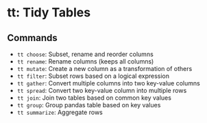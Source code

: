 # tt: Tidy Tables

## Commands

* `tt choose`: Subset, rename and reorder columns
* `tt rename`: Rename columns (keeps all columns)
* `tt mutate`: Create a new column as a transformation of others
* `tt filter`: Subset rows based on a logical expression
* `tt gather`: Convert multiple columns into two key-value columns
* `tt spread`: Convert two key-value column into multiple rows
* `tt join`: Join two tables based on common key values
* `tt group`: Group pandas table based on key values
* `tt summarize`: Aggregate rows
